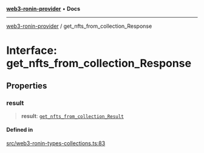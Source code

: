 [**web3-ronin-provider**](../README.md) • **Docs**

***

[web3-ronin-provider](../globals.md) / get\_nfts\_from\_collection\_Response

# Interface: get\_nfts\_from\_collection\_Response

## Properties

### result

> **result**: [`get_nfts_from_collection_Result`](get_nfts_from_collection_Result.md)

#### Defined in

[src/web3-ronin-types-collections.ts:83](https://github.com/chuacw/web3-ronin-provider/blob/5334d3e4a39d6911ce4028a880b09b3429564837/src/web3-ronin-types-collections.ts#L83)
